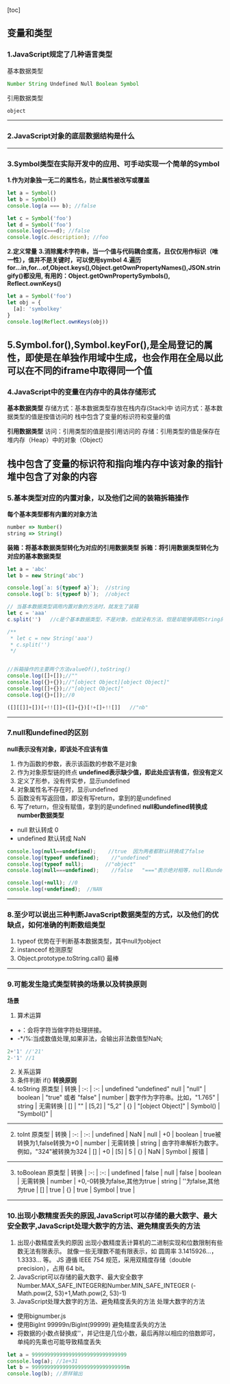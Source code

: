 [toc]
## 变量和类型
### 1.JavaScript规定了几种语言类型
基本数据类型
```js
Number String Undefined Null Boolean Symbol
```
引用数据类型
```js
object
```
---
### 2.JavaScript对象的底层数据结构是什么
---
### 3.Symbol类型在实际开发中的应用、可手动实现一个简单的Symbol
**1.作为对象独一无二的属性名，防止属性被改写或覆盖**
```js
let a = Symbol()
let b = Symbol()
console.log(a === b); //false

let c = Symbol('foo')
let d = Symbol('foo')
console.log(c===d); //false
console.log(c.description); //foo
```
**2.定义常量**
**3.消除魔术字符串，当一个值与代码耦合度高，且仅仅用作标识（唯一性），值并不是关键时，可以使用symbol**
**4.遍历for...in,for...of,Object.keys(),Object.getOwnPropertyNames(),JSON.stringify()都没用, 有用的：Object.getOwnPropertySymbols(), Reflect.ownKeys()**
```js
let a = Symbol('foo')
let obj = {
  [a]: 'symbolkey'
}
console.log(Reflect.ownKeys(obj))
```
**5.Symbol.for(),Symbol.keyFor(),是全局登记的属性，即使是在单独作用域中生成，也会作用在全局以此可以在不同的iframe中取得同一个值**
---
### 4.JavaScript中的变量在内存中的具体存储形式
**基本数据类型**
  存储方式：基本数据类型存放在栈内存(Stack)中
  访问方式：基本数据类型的值是按值访问的
  栈中包含了变量的标识符和变量的值

**引用数据类型**
  访问：引用类型的值是按引用访问的
  存储：引用类型的值是保存在堆内存（Heap）中的对象（Object）

  栈中包含了变量的标识符和指向堆内存中该对象的指针
  堆中包含了对象的内容
---
### 5.基本类型对应的内置对象，以及他们之间的装箱拆箱操作
**每个基本类型都有内置的对象方法**
```js
number => Number()
string => String()
```
**装箱：将基本数据类型转化为对应的引用数据类型**
**拆箱：将引用数据类型转化为对应的基本数据类型**
```js
let a = 'abc'
let b = new String('abc')

console.log(`a: ${typeof a}`);  //string
console.log(`b: ${typeof b}`);  //object

// 当基本数据类型调用内置对象的方法时，就发生了装箱
let c = 'aaa'
c.split('')   //c是个基本数据类型，不是对象，也就没有方法，但是却能够调用String的方法，其中就是js内部做了操作

/**
 * let c = new String('aaa')
 * c.split('')
 */


//拆箱操作的主要两个方法valueOf(),toString()
console.log([]+[]);//""
console.log({}+{});//"[object Object][object Object]"
console.log([]+{});//"[object Object]"
console.log({}+[]);//0

([][[]]+[])[+!![]]+([]+{})[!+[]+!![]]	//"nb"
```
---
### 7.null和undefined的区别
**null表示没有对象，即该处不应该有值**
1. 作为函数的参数，表示该函数的参数不是对象
2. 作为对象原型链的终点
**undefined表示缺少值，即此处应该有值，但没有定义**
1. 定义了形参，没有传实参，显示undefined
2. 对象属性名不存在时，显示undefined
3. 函数没有写返回值，即没有写return，拿到的是undefined
4. 写了return，但没有赋值，拿到的是undefined
**null和undefined转换成number数据类型**
 *  null 默认转成 0
 *  undefined 默认转成 NaN
```js
console.log(null==undefined);    //true  因为两者都默认转换成了false
console.log(typeof undefined);    //"undefined"  
console.log(typeof null);       //"object"  
console.log(null===undefined);    //false   "==="表示绝对相等，null和undefined类型是不一样的，所以输出“false”

console.log(+null); //0
console.log(+undefined);  //NAN
```
---
### 8.至少可以说出三种判断JavaScript数据类型的方式，以及他们的优缺点，如何准确的判断数组类型
1. typeof 优势在于判断基本数据类型，其中null为object
2. instanceof 检测原型
3. Object.prototype.toString.call() 最棒
---
### 9.可能发生隐式类型转换的场景以及转换原则
**场景**
1. 算术运算
  * +：会将字符当做字符处理拼接。
  * -*/%:当成数值处理,如果非法，会输出非法数值型NaN;
  ```js
  2+'1' //'21'
  2-'1' //1
  ```
2. 关系运算
3. 条件判断 if()
**转换原则**
1. toString
原类型 | 转换 |
:-: | :-: |
undefined	"undefined"
null | "null" | 
boolean | "true" 或者 "false" | 
number | 数字作为字符串。比如，"1.765" | 
string | 无需转换 | 
[] | "" | 
[5,2] | "5,2" | 
{} | "[object Object]" | 
Symbol() | "Symbol()" | 
---
2. toInt
原类型 | 转换 |
:-: | :-: |
undefined | NaN | 
null | +0 | 
boolean | true被转换为1,false转换为+0 | 
number | 无需转换 | 
string | 由字符串解析为数字。例如，"324"被转换为324 | 
[] | +0 | 
[5] | 5 | 
{} | NaN | 
Symbol | 报错 | 
---
3. toBoolean
原类型 | 转换 |
:-: | :-: |
undefined | false | 
null | false | 
boolean | 无需转换 | 
number | +0,-0转换为false,其他为true | 
string | ''为false,其他为true | 
[] | true | 
{} | true | 
Symbol | true | 
---
### 10.出现小数精度丢失的原因,JavaScript可以存储的最大数字、最大安全数字,JavaScript处理大数字的方法、避免精度丢失的方法
1. 出现小数精度丢失的原因
出现小数精度丢计算机的二进制实现和位数限制有些数无法有限表示。
就像一些无理数不能有限表示，如 圆周率 3.1415926...，1.3333... 等。
JS 遵循 IEEE 754 规范，采用双精度存储（double precision），占用 64 bit。
2. JavaScript可以存储的最大数字、最大安全数字
Number.MAX_SAFE_INTEGER和Number.MIN_SAFE_INTEGER
(-Math.pow(2, 53)+1,Math.pow(2, 53)-1)
3. JavaScript处理大数字的方法、避免精度丢失的方法
  处理大数字的方法
  * 使用bignumber.js
  * 使用BigInt  99999n/BigInt(99999)
  避免精度丢失的方法
  * 将数据的小数点替换成''，并记住是几位小数，最后再除以相应的倍数即可，单纯的先乘也可能导致精度丢失
  ```js
  let a = 9999999999999999999999999999999
  console.log(a); //1e+31
  let b = 9999999999999999999999999999999n
  console.log(b); //原样输出
  ```